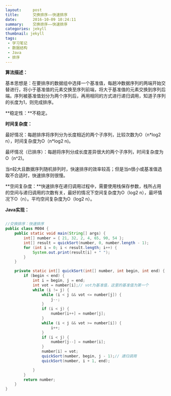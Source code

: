 ```yaml
---
layout:     post
title:      交换排序——快速排序
date:       2016-10-09 10:24:11
summary:    交换排序——快速排序
categories: jekyll
thumbnail: jekyll
tags:
 - 学习笔记
 - 数据结构
 - Java
 - 排序
---
```



**算法描述：**

基本思想是：在要排序的数据组中选择一个基准值，每趟冲数据序列的两端开始交替进行，将小于基准值的元素交换至序列前端，将大于基准值的元素交换到序列后端。序列被基准值划分为两个序列后，再用相同的方式进行递归调用，知道子序列的长度为1，则完成排序。


**稳定性：**不稳定。

**时间复杂度：**

最好情况：每趟排序将序列分为长度相近的两个子序列，比较次数为O（n\*log2 n），时间复杂度为O（n\*log2 n)。

最坏情况（已排序）：每趟将序列分成长度差异很大的两个子序列，时间复杂度为O（n^2)。

当n较大且数据序列随机排列时，快速排序的效率较高；但是当n很小或基准值选取不合适时，快速排序则很慢。

**空间复杂度：**快速排序在递归调用过程中，需要使用栈保存参数，栈所占用的空间与递归调用的次数有关，最好的情况下空间复杂度为O（log2 n），最坏情况下O（n）。平均空间复杂度为O（log2 n）。


**Java实现：**

```java

//交换排序：快速排序
public class M004 {
	public static void main(String[] args) {
		int[] number = { 21, 32, 2, 4, 65, 90, 54 };
		int[] result = quickSort(number, 0, number.length - 1);
		for (int i = 0; i < result.length; i++) {
			System.out.print(result[i] + " ");
		}
	}

	private static int[] quickSort(int[] number, int begin, int end) {
		if (begin < end) {
			int i = begin, j = end;
			int vot = number[i];// vot为基准值，这里的基准值为第一个
			while (i != j) {
				while (i < j && vot <= number[j]) {
					j--;
				}
				if (i < j) {
					number[i++] = number[j];
				}
				while (i < j && vot >= number[i]) {
					i++;
				}
				if (i < j) {
					number[j--] = number[i];
				}
				number[i] = vot;
				quickSort(number, begin, j - 1);// 递归调用
				quickSort(number, i + 1, end);

			}
		}
		return number;
	}
}

```


